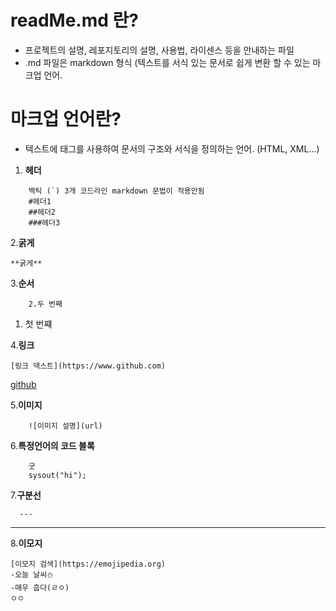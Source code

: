 # readMe.md 란?
- 프로젝트의 설명, 레포지토리의 설명, 사용법, 라이센스 등을 안내하는 파일
- .md 파일은 markdown 형식 (텍스트를 서식 있는 문서로 쉽게 변환 할 수 있는 마크업 언어.
# 마크업 언어란?
- 텍스트에 태그를 사용하여 문서의 구조와 서식을 정의하는 언어. (HTML, XML...)


1. **헤더**

```
    백틱 (`) 3개 코드라인 markdown 문법이 적용안됨
    #헤더1 
    ##헤더2 
    ###헤더3
```


2.**굵게**
```
**굵게**
```

3.**순서**
``` 1. 첫 번째
    2.두 번째
```

1. 첫 번쨰

4.**링크**
``` 
[링크 덱스트](https://www.github.com)
```
[github](https://www.github.com)

5.**이미지**
```
    ![이미지 설명](url)
```

6.**특정언어의 코드 블록**
```java☕
    굿
    sysout("hi");
``` 
7.**구분선**
```
  ---
```  
---

8.**이모지**
```
[이모지 검색](https://emojipedia.org)
-오늘 날씨⛄ 
-매우 춥다(ㄹㅇ)
ㅇㅇ